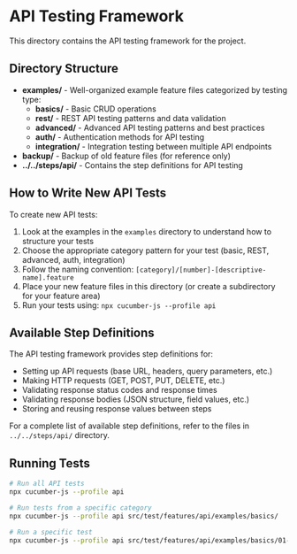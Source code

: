 # API Testing Framework

This directory contains the API testing framework for the project.

## Directory Structure

- **examples/** - Well-organized example feature files categorized by testing type:
  - **basics/** - Basic CRUD operations
  - **rest/** - REST API testing patterns and data validation
  - **advanced/** - Advanced API testing patterns and best practices
  - **auth/** - Authentication methods for API testing
  - **integration/** - Integration testing between multiple API endpoints
- **backup/** - Backup of old feature files (for reference only)
- **../../steps/api/** - Contains the step definitions for API testing

## How to Write New API Tests

To create new API tests:

1. Look at the examples in the `examples` directory to understand how to structure your tests
2. Choose the appropriate category pattern for your test (basic, REST, advanced, auth, integration)
3. Follow the naming convention: `[category]/[number]-[descriptive-name].feature`
4. Place your new feature files in this directory (or create a subdirectory for your feature area)
5. Run your tests using: `npx cucumber-js --profile api`

## Available Step Definitions

The API testing framework provides step definitions for:

- Setting up API requests (base URL, headers, query parameters, etc.)
- Making HTTP requests (GET, POST, PUT, DELETE, etc.)
- Validating response status codes and response times
- Validating response bodies (JSON structure, field values, etc.)
- Storing and reusing response values between steps

For a complete list of available step definitions, refer to the files in `../../steps/api/` directory.

## Running Tests

```bash
# Run all API tests
npx cucumber-js --profile api

# Run tests from a specific category
npx cucumber-js --profile api src/test/features/api/examples/basics/

# Run a specific test
npx cucumber-js --profile api src/test/features/api/examples/basics/01-basic-crud-operations.feature
```
